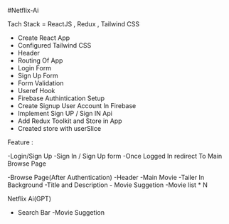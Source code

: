 #Netflix-Ai

Tach Stack = ReactJS , Redux , Tailwind CSS

- Create React App
- Configured Tailwind CSS
- Header
- Routing Of App
- Login Form
- Sign Up Form
- Form Validation
- Useref Hook
- Firebase Authintication Setup
- Create Signup User Account In Firebase
- Implement Sign UP / Sign IN Api
- Add Redux Toolkit and Store in App
- Created store with userSlice

Feature : 

-Login/Sign Up
   -Sign In / Sign Up form
   -Once Logged In redirect To Main Browse Page

-Browse Page(After Authentication)
   -Header
   -Main Movie
     -Tailer In Background
     -Title and Description
     - Movie Suggetion
       -Movie list * N

Netflix Ai(GPT)
   - Search Bar
   -Movie Suggetion


